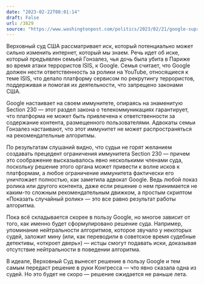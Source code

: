 ```yaml
---
date: "2023-02-22T08:01:14"
draft: False
url: /3829
source: "https://www.washingtonpost.com/politics/2023/02/21/google-supreme-court-gonzales-isis/"
---
```


Верховный суд США рассматривает иск, который потенциально может сильно изменить интернет, который мы знаем. Речь идет об иске, который предъявлен семьей Гонзалез, чья дочь была убита в Париже во время атаки террористов ISIS, к Google. Семья считает, что Google должен нести ответственность за ролики на YouTube, относящиеся к теме ISIS, что делало платформу сервисом по рекрутингу террористов, поддерживая и помогая их деятельности, что запрещено законами США.

Google настаивает на своем иммунитете, опираясь на знаменитую Section 230 — этот раздел закона о телекоммуникациях гарантирует, что платформа не может быть привлечена к ответственности за содержание контента, размещенного пользователями. Адвокаты семьи Гонзалез настаивают, что этот иммунитет не может распространяться на рекомендательные алгоритмы.

По результатам слушаний видно, что судьи не горят желанием создавать прецедент ограничения иммунитета Section 230 — причем это соображение высказывалось явно несколькими членами суда, поскольку решение этого органа может привести к волне исков к платформам, а любое ограничение иммунитета фактически его уничтожает полностью, как заметила адвокат Google. Ведь любой показ ролика или другого контента, даже если решение о нем принимается не каким-то сложным рекомендательным движком, а простым скриптом «Показать случайный ролик» — это все равно результат работы алгоритма. 

Пока всё складывается скорее в пользу Google, но многое зависит от того, как именно будет сформулировано решение суда. Например, упоминание нейтральности алгоритмов, которое звучало у некоторых судей, заложит мину (или, как переводили в советское время судебные детективы, «откроет дверь») — истцы смогут подавать иски, доказывая отсутствие нейтральности в поведении алгоритма. 

В идеале, Верховный Суд вынесет решение в пользу Google и тем самым передаст решение в руки Конгресса — что явно сказала одна из судей. Но это будет не скоро — решение ожидается не раньше лета.
